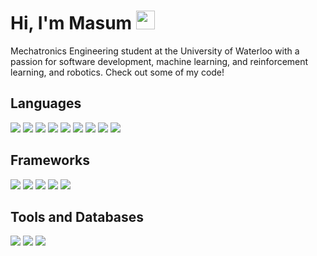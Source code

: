 # Hi, I'm Masum <img src="https://raw.githubusercontent.com/MartinHeinz/MartinHeinz/master/wave.gif" width="30px">

Mechatronics Engineering student at the University of Waterloo with a passion for software development, machine learning, and reinforcement learning, and robotics. Check out some of my code!

## Languages
![](https://img.shields.io/badge/-Python-3776AB?style=for-the-badge&logo=python&logoColor=white)
![](https://img.shields.io/badge/-JavaScript-F7DF1E?style=for-the-badge&logo=JavaScript&logoColor=white)
![](https://img.shields.io/badge/-C++-00599C?style=for-the-badge&logo=c%2B%2B&logoColor=white)
![](https://img.shields.io/badge/-C-A8B9CC?style=for-the-badge&logo=C&logoColor=white)
![](https://img.shields.io/badge/-Java-007396?style=for-the-badge&logo=Java&logoColor=white)
![](https://img.shields.io/badge/c%23-%23239120.svg?&style=for-the-badge&logo=c-sharp&logoColor=white)
![](https://img.shields.io/badge/-MATLAB-0076A8?style=for-the-badge&logo=Mathworks&logoColor=white)
![](https://img.shields.io/badge/-HTML-E34F26?style=for-the-badge&logo=HTML5&logoColor=white)
![](https://img.shields.io/badge/-CSS-1572B6?style=for-the-badge&logo=CSS3&logoColor=white)

## Frameworks
![](https://img.shields.io/badge/-TensorFlow-FF6F00?style=for-the-badge&logo=TensorFlow&logoColor=white)
![](https://img.shields.io/badge/-Keras-D00000?style=for-the-badge&logo=Keras&logoColor=white)
![](https://img.shields.io/badge/-Node.js-339933?style=for-the-badge&logo=node-dot-js&logoColor=white)
![](https://img.shields.io/badge/-Express-000000?style=for-the-badge&logo=Express&logoColor=white)
![](https://img.shields.io/badge/-React-61DAFB?style=for-the-badge&logo=React&logoColor=white)

## Tools and Databases
![](https://img.shields.io/badge/-Bash-4EAA25?style=for-the-badge&logo=GNU%20Bash&logoColor=white)
![](https://img.shields.io/badge/-Git-F05032?style=for-the-badge&logo=Git&logoColor=white)
![](https://img.shields.io/badge/-MongoDB-47A248?style=for-the-badge&logo=mongodb&logoColor=white)

<!--
**masumhsn/masumhsn** is a ✨ _special_ ✨ repository because its `README.md` (this file) appears on your GitHub profile.

Here are some ideas to get you started:

- 🔭 I’m currently working on ...
- 🌱 I’m currently learning ...
- 👯 I’m looking to collaborate on ...
- 🤔 I’m looking for help with ...
- 💬 Ask me about ...
- 📫 How to reach me: ...
- 😄 Pronouns: ...
- ⚡ Fun fact: ...
-->
